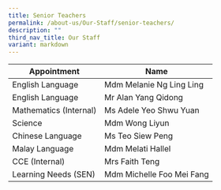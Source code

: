 ```yaml
---
title: Senior Teachers
permalink: /about-us/Our-Staff/senior-teachers/
description: ""
third_nav_title: Our Staff
variant: markdown
---
```

| Appointment | Name | 
| -------- | -------- | 
| English Language  | Mdm Melanie Ng Ling Ling |
| English Language  | Mr Alan Yang Qidong |
| Mathematics (Internal) | Ms Adele Yeo Shwu Yuan |
| Science | Mdm Wong Liyun |
| Chinese Language | Ms Teo Siew Peng |
| Malay Language | Mdm Melati Hallel |
| CCE (Internal) | Mrs Faith Teng 
| Learning Needs (SEN) | Mdm Michelle Foo Mei Fang |